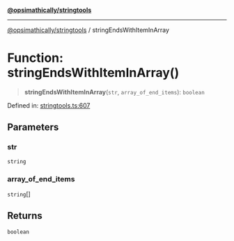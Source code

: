 [**@opsimathically/stringtools**](../README.md)

***

[@opsimathically/stringtools](../README.md) / stringEndsWithItemInArray

# Function: stringEndsWithItemInArray()

> **stringEndsWithItemInArray**(`str`, `array_of_end_items`): `boolean`

Defined in: [stringtools.ts:607](https://github.com/opsimathically/stringtools/blob/be6279cb127c5f8c1596ccd40cdd74eea6133fed/src/stringtools.ts#L607)

## Parameters

### str

`string`

### array\_of\_end\_items

`string`[]

## Returns

`boolean`
